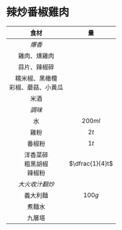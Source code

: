 <style>
article.markdown-section table {
    width: 100%;
}

article.markdown-section table hr {
    margin: revert;
    border: 1px dashed #ccc;
}
</style>

# 辣炒番椒雞肉

|                  食材                  |       量        |
| :------------------------------------: | :-------------: |
|                 *爆香*                 |                 |
|              雞肉、燻雞肉              |                 |
|              蒜片、辣椒碎              |                 |
| 糯米椒、黑橄欖<br />彩椒、蘑菇、小黃瓜 |                 |
|                  米酒                  |                 |
|                 *調味*                 |                 |
|                   水                   |     $200ml$     |
|                  雞粉                  |      $2t$       |
|                 番椒粉                 |      $1t$       |
|   洋香菜碎<br />粗黑胡椒<br />辣椒粉   | $\dfrac{1}{4}t$ |
|             *大火收汁翻炒*             |                 |
|                義大利麵                |     $100g$      |
|                 煮麵水                 |                 |
|                 九層塔                 |                 |
